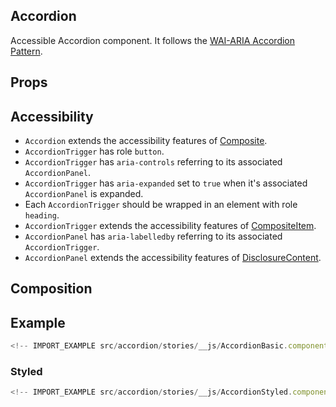 ## Accordion

Accessible Accordion component. It follows the
[WAI-ARIA Accordion Pattern](https://www.w3.org/TR/wai-aria-practices-1.2/#accordion).

<!-- CODESANDBOX
link_title: Accordion Example Live Demo
js: src/accordion/stories/__js/AccordionBasic.component.jsx
-->

<!-- CODESANDBOX
link_title: Accordion Styled Example Live Demo
js: src/accordion/stories/__js/AccordionStyled.component.jsx
css: src/accordion/stories/AccordionStyled.css
deps: [@emotion/css]
-->

## Props

<!-- INJECT_PROPS src/accordion -->

## Accessibility

- `Accordion` extends the accessibility features of
  [Composite](https://github.com/reakit/reakit/blob/master/docs/composite/#accessibility).
- `AccordionTrigger` has role `button`.
- `AccordionTrigger` has `aria-controls` referring to its associated
  `AccordionPanel`.
- `AccordionTrigger` has `aria-expanded` set to `true` when it's associated
  `AccordionPanel` is expanded.
- Each `AccordionTrigger` should be wrapped in an element with role `heading`.
- `AccordionTrigger` extends the accessibility features of
  [CompositeItem](https://github.com/reakit/reakit/blob/master/docs/composite/#accessibility).
- `AccordionPanel` has `aria-labelledby` referring to its associated
  `AccordionTrigger`.
- `AccordionPanel` extends the accessibility features of
  [DisclosureContent](https://github.com/reakit/reakit/blob/master/docs/disclosure).

## Composition

<!-- INJECT_COMPOSITION src/accordion -->

## Example

```js
<!-- IMPORT_EXAMPLE src/accordion/stories/__js/AccordionBasic.component.jsx -->
```

### Styled

```js
<!-- IMPORT_EXAMPLE src/accordion/stories/__js/AccordionStyled.component.jsx -->
```
